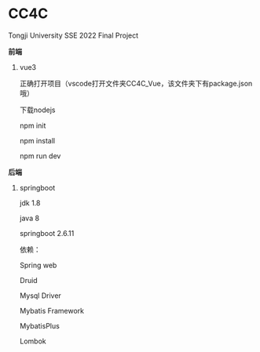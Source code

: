 # CC4C
Tongji University SSE 2022 Final Project

**前端**

1. vue3

   正确打开项目（vscode打开文件夹CC4C_Vue，该文件夹下有package.json哦）

   下载nodejs

   npm init

   npm install
   
   npm run dev

**后端**

1. springboot

   jdk 1.8

   java 8

   springboot 2.6.11

   依赖：

   Spring web

   Druid

   Mysql Driver

   Mybatis Framework

   MybatisPlus

   Lombok

